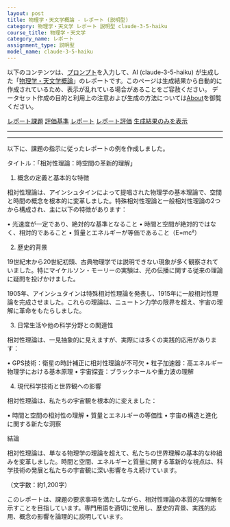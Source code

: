 ```yaml
---
layout: post
title: 物理学・天文学概論 - レポート (説明型)
category: 物理学・天文学 レポート 説明型 claude-3-5-haiku
course_title: 物理学・天文学
category_name: レポート
assignment_type: 説明型
model_name: claude-3-5-haiku
---
```


以下のコンテンツは、[プロンプト](https://github.com/takedatoshiyuki/synthetic_assignments/tree/main/generated/物理学・天文学/claude-3-5-haiku/prompt_レポート-説明型.md)を入力して、AI (claude-3-5-haiku) が生成した「[物理学・天文学概論](/contents/物理学・天文学/)」のレポートです。このページは生成結果から自動的に作成されているため、表示が乱れている場合があることをご容赦ください。
データセット作成の目的と利用上の注意および生成の方法については[About](/About)を御覧ください。

[レポート課題](../レポート課題-説明型)
[評価基準](../評価基準-説明型)
[レポート](../レポート-説明型)
[レポート評価](../レポート評価-説明型)
[生成結果のみを表示](https://github.com/takedatoshiyuki/synthetic_assignments/tree/main/generated/物理学・天文学/claude-3-5-haiku/レポート-説明型.md)
  

***
***
  
以下に、課題の指示に従ったレポートの例を作成しました。

タイトル：「相対性理論：時空間の革新的理解」

1. 概念の定義と基本的な特徴

相対性理論は、アインシュタインによって提唱された物理学の基本理論で、空間と時間の概念を根本的に変革しました。特殊相対性理論と一般相対性理論の2つから構成され、主に以下の特徴があります：

• 光速度が一定であり、絶対的な基準となること
• 時間と空間が絶対的ではなく、相対的であること
• 質量とエネルギーが等価であること（E=mc²）

2. 歴史的背景

19世紀末から20世紀初頭、古典物理学では説明できない現象が多く観察されていました。特にマイケルソン・モーリーの実験は、光の伝播に関する従来の理論に疑問を投げかけました。

1905年、アインシュタインは特殊相対性理論を発表し、1915年に一般相対性理論を完成させました。これらの理論は、ニュートン力学の限界を超え、宇宙の理解に革命をもたらしました。

3. 日常生活や他の科学分野との関連性

相対性理論は、一見抽象的に見えますが、実際には多くの実践的応用があります：

• GPS技術：衛星の時計補正に相対性理論が不可欠
• 粒子加速器：高エネルギー物理学における基本原理
• 宇宙探査：ブラックホールや重力波の理解

4. 現代科学技術と世界観への影響

相対性理論は、私たちの宇宙観を根本的に変えました：

• 時間と空間の相対性の理解
• 質量とエネルギーの等価性
• 宇宙の構造と進化に関する新たな洞察

結論

相対性理論は、単なる物理学の理論を超えて、私たちの世界理解の基本的な枠組みを変革しました。時間と空間、エネルギーと質量に関する革新的な視点は、科学技術の発展と私たちの宇宙観に深い影響を与え続けています。

（文字数：約1,200字）

このレポートは、課題の要求事項を満たしながら、相対性理論の本質的な理解を示すことを目指しています。専門用語を適切に使用し、歴史的背景、実践的応用、概念の影響を論理的に説明しています。

